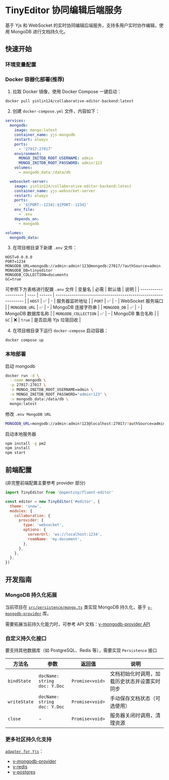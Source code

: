 # TinyEditor 协同编辑后端服务

基于 Yjs 和 WebSocket 的实时协同编辑后端服务，支持多用户实时协作编辑，使用 MongoDB 进行文档持久化。

## 快速开始

### 环境变量配置

### Docker 容器化部署(推荐)

1. 拉取 Docker 镜像，使用 Docker Compose 一键启动：

```bash
docker pull yinlin124/collaborative-editor-backend:latest
```

2. 创建 `docker-compose.yml` 文件，内容如下：

```yaml
services:
  mongodb:
    image: mongo:latest
    container_name: yjs-mongodb
    restart: always
    ports:
      - '27017:27017'
    environment:
      MONGO_INITDB_ROOT_USERNAME: admin
      MONGO_INITDB_ROOT_PASSWORD: admin!123
    volumes:
      - mongodb_data:/data/db

  websocket-server:
    image: yinlin124/collaborative-editor-backend:latest
    container_name: yjs-websocket-server
    restart: always
    ports:
      - '${PORT:-1234}:${PORT:-1234}'
    env_file:
      - .env
    depends_on:
      - mongodb

volumes:
  mongodb_data:
```

3. 在项目根目录下新建 `.env` 文件：

```env
HOST=0.0.0.0
PORT=1234
MONGODB_URL=mongodb://admin:admin!123@mongodb:27017/?authSource=admin
MONGODB_DB=tinyeditor
MONGODB_COLLECTION=documents
GC=true
```

可参照下方表格进行配置 `.env` 文件
| 变量名 | 必需 | 默认值 | 说明 |
| -------------------- | ---- | ------ | -------------------------------------------------------------- |
| `HOST` | ✅ | - | 服务器监听地址 |
| `PORT` | ✅ | - | WebSocket 服务端口 |
| `MONGODB_URL` | ✅ | - | MongoDB 连接字符串 |
| `MONGODB_DB` | ✅ | - | MongoDB 数据库名称 |
| `MONGODB_COLLECTION` | ✅ | - | MongoDB 集合名称 |
| `GC` | ❌ | `true` | 是否启用 Yjs 垃圾回收 |

4. 在项目根目录下运行 `docker-compose` 启动容器：

```bash
docker compose up
```

### 本地部署

启动 mongodb

```bash
docker run -d \
  --name mongodb \
  -p 27017:27017 \
  -e MONGO_INITDB_ROOT_USERNAME=admin \
  -e MONGO_INITDB_ROOT_PASSWORD="admin!123" \
  -v mongodb_data:/data/db \
  mongo:latest
```

修改 `.env MongoDB URL`

```bash
MONGODB_URL=mongodb://admin:admin!123@localhost:27017/?authSource=admin
```

启动本地服务器

```bash
npm install -g pm2
npm install
npm start
```

## 前端配置

(非完整前端配置主要参考 provider 部分)

```javascript
import TinyEditor from '@opentiny/fluent-editor'

const editor = new TinyEditor('#editor', {
  theme: 'snow',
  modules: {
    collaboration: {
      provider: {
        type: 'websocket',
        options: {
          serverUrl: 'ws://localhost:1234',
          roomName: 'my-document',
        },
      },
    },
  },
})
```

## 开发指南

### MongoDB 持久化拓展

当前项目在 [`src/persistence/mongo.ts`](./src/persistence/mongo.ts) 类实现 MongoDB 持久化，基于 [`y-mongodb-provider`](https://github.com/MaxNoetzold/y-mongodb-provider) 库。

需要拓展当前持久化能力时，可参考 API 文档：[y-mongodb-provider API](https://github.com/MaxNoetzold/y-mongodb-provider?tab=readme-ov-file#api)

### 自定义持久化接口

要支持其他数据库（如 PostgreSQL、Redis 等），需要实现 `Persistence` 接口

| 方法名       | 参数                              | 返回值          | 说明                                         |
| ------------ | --------------------------------- | --------------- | -------------------------------------------- |
| `bindState`  | `docName: string`<br>`doc: Y.Doc` | `Promise<void>` | 文档初始化时调用，加载历史状态并设置实时同步 |
| `writeState` | `docName: string`<br>`doc: Y.Doc` | `Promise<void>` | 手动保存文档状态（可选使用）                 |
| `close`      | -                                 | `Promise<void>` | 服务器关闭时调用，清理资源                   |

### 更多社区持久化支持

[`adapter for Yjs`](https://github.com/search?q=adapter%20for%20Yjs&type=repositories)：

- [y-mongodb-provider](https://github.com/yjs/y-mongodb-provider)
- [y-redis](https://github.com/yjs/y-redis)
- [y-postgres](https://github.com/MaxNoetzold/y-postgresql)
